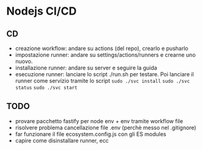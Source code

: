 # Nodejs CI/CD

## CD

- creazione workflow: andare su actions (del repo), crearlo e pusharlo
- impostazione runner: andare su settings/actions/runners e crearne uno nuovo.
- installazione runner: andare su server e seguire la guida
- esecuzione runner: lanciare lo script ./run.sh per testare. Poi lanciare il runner come servizio tramite lo script
  `sudo ./svc install`
  `sudo ./svc status`
  `sudo ./svc start`

## TODO

- provare pacchetto fastify per node env + env tramite workflow file
- risolvere problema cancellazione file .env (perchè messo nel .gitignore)
- far funzionare il file ecosystem.config.js con gli ES modules
- capire come disinstallare runner, ecc
